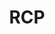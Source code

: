 ---
layout: tag-list
type: tag
title: RCP
slug: RCP
category: HTB
sidebar: false
description: >
    Es un programa que utiliza una computadora para ejecutar código en otra máquina remota sin tener que preocuparse por las comunicaciones entre ambas, de forma que parezca que se ejecuta en local.
---